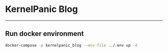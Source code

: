 # KernelPanic Blog
___

## Run docker environment

```bash
docker-compose -p kernelpanic_blog --env-file ../.env up -d
```